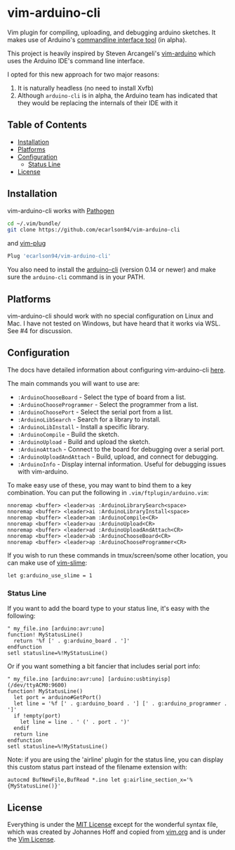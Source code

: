 # vim-arduino-cli
Vim plugin for compiling, uploading, and debugging arduino sketches. It makes
use of Arduino's [commandline interface tool](https://arduino.github.io/arduino-cli/latest/commands/arduino-cli/) (in alpha).

This project is heavily inspired by Steven Arcangeli's [vim-arduino](https://github.com/stevearc/vim-arduino) which uses the Arduino IDE's command line interface.

I opted for this new approach for two major reasons:
1. It is naturally headless (no need to install Xvfb)
1. Although `arduino-cli` is in alpha, the Arduino team has indicated that they would be replacing the internals of their IDE with it

## Table of Contents
<!-- TOC GFM -->

- [Installation](#installation)
- [Platforms](#platforms)
- [Configuration](#configuration)
  - [Status Line](#status-line)
- [License](#license)

<!-- /TOC -->

## Installation

vim-arduino-cli works with [Pathogen](https://github.com/tpope/vim-pathogen)

```sh
cd ~/.vim/bundle/
git clone https://github.com/ecarlson94/vim-arduino-cli
```

and [vim-plug](https://github.com/junegunn/vim-plug)

```sh
Plug 'ecarlson94/vim-arduino-cli'
```

You also need to install the [arduino-cli](https://arduino.github.io/arduino-cli/latest/installation/)
(version 0.14 or newer) and make sure the `arduino-cli` command is in your PATH.

## Platforms

vim-arduino-cli should work with no special configuration on Linux and Mac. I have
not tested on Windows, but have heard that it works via WSL. See #4 for
discussion.

## Configuration

The docs have detailed information about configuring vim-arduino-cli
[here](https://github.com/ecarlson94/vim-arduino-cli/blob/master/doc/arduino.txt).

The main commands you will want to use are:

* `:ArduinoChooseBoard` - Select the type of board from a list.
* `:ArduinoChooseProgrammer` - Select the programmer from a list.
* `:ArduinoChoosePort` - Select the serial port from a list.
* `:ArduinoLibSearch` - Search for a library to install.
* `:ArduinoLibInstall` - Install a specific library.
* `:ArduinoCompile` - Build the sketch.
* `:ArduinoUpload` - Build and upload the sketch.
* `:ArduinoAttach` - Connect to the board for debugging over a serial port.
* `:ArduinoUploadAndAttach` - Build, upload, and connect for debugging.
* `:ArduinoInfo` - Display internal information. Useful for debugging issues with vim-arduino.

To make easy use of these, you may want to bind them to a key combination. You
can put the following in `.vim/ftplugin/arduino.vim`:

```vim
nnoremap <buffer> <leader>as :ArduinoLibrarySearch<space>
nnoremap <buffer> <leader>ai :ArduinoLibraryInstall<space>
nnoremap <buffer> <leader>am :ArduinoCompile<CR>
nnoremap <buffer> <leader>au :ArduinoUpload<CR>
nnoremap <buffer> <leader>ad :ArduinoUploadAndAttach<CR>
nnoremap <buffer> <leader>ab :ArduinoChooseBoard<CR>
nnoremap <buffer> <leader>ap :ArduinoChooseProgrammer<CR>
```

If you wish to run these commands in tmux/screen/some other location, you can
make use of [vim-slime](https://github.com/jpalardy/vim-slime):

```vim
let g:arduino_use_slime = 1
```

### Status Line

If you want to add the board type to your status line, it's easy with the
following:

```vim
" my_file.ino [arduino:avr:uno]
function! MyStatusLine()
  return '%f [' . g:arduino_board . ']'
endfunction
setl statusline=%!MyStatusLine()
```

Or if you want something a bit fancier that includes serial port info:

```vim
" my_file.ino [arduino:avr:uno] [arduino:usbtinyisp] (/dev/ttyACM0:9600)
function! MyStatusLine()
  let port = arduino#GetPort()
  let line = '%f [' . g:arduino_board . '] [' . g:arduino_programmer . ']'
  if !empty(port)
    let line = line . ' (' . port . ')'
  endif
  return line
endfunction
setl statusline=%!MyStatusLine()
```
Note: if you are using the 'airline' plugin for the status line, you can display
this custom status part instead of the filename extension with:

```vim
autocmd BufNewFile,BufRead *.ino let g:airline_section_x='%{MyStatusLine()}'
```

## License
Everything is under the [MIT
License](https://github.com/ecarlson/vim-arduino-cli/blob/master/LICENSE) except for
the wonderful syntax file, which was created by Johannes Hoff and copied from
[vim.org](http://www.vim.org/scripts/script.php?script_id=2654) and is under the
[Vim License](http://vimdoc.sourceforge.net/htmldoc/uganda.html).
